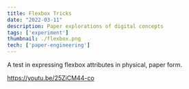 ```yaml
---
title: Flexbox Tricks
date: "2022-03-11"
description: Paper explorations of digital concepts
tags: ['experiment']
thumbnail: ./flexbox.png
tech: ['paper-engineering']
---
```

A test in expressing flexbox attributes in physical, paper form. 

https://youtu.be/25ZiCM44-co